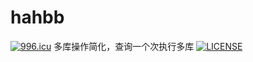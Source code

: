 # hahbb
[![996.icu](https://img.shields.io/badge/link-996.icu-red.svg)](https://996.icu) 
多库操作简化，查询一个次执行多库
[![LICENSE](https://img.shields.io/badge/license-Anti%20996-blue.svg)](https://github.com/996icu/996.ICU/blob/master/LICENSE)
